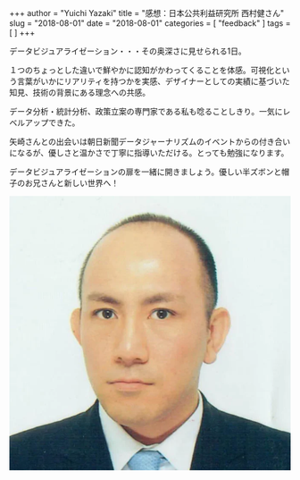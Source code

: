 +++
author = "Yuichi Yazaki"
title = "感想：日本公共利益研究所 西村健さん"
slug = "2018-08-01"
date = "2018-08-01"
categories = [
    "feedback"
]
tags = [
]
+++

データビジュアライゼーション・・・その奥深さに見せられる1日。

１つのちょっとした違いで鮮やかに認知がかわってくることを体感。可視化という言葉がいかにリアリティを持つかを実感、デザイナーとしての実績に基づいた知見、技術の背景にある理念への共感。

データ分析・統計分析、政策立案の専門家である私も唸ることしきり。一気にレベルアップできた。

矢崎さんとの出会いは朝日新聞データジャーナリズムのイベントからの付き合いになるが、優しさと温かさで丁寧に指導いただける。とっても勉強になります。

データビジュアライゼーションの扉を一緒に開きましょう。優しい半ズボンと帽子のお兄さんと新しい世界へ！


![西村健さん](images/西村健さん.png "width=30%")
